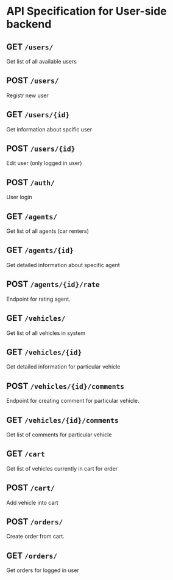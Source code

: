 
# API Specification for User-side backend

## GET `/users/`

Get list of all available users

## POST `/users/`

Registr new user

## GET `/users/{id}`

Get information about spcific user

## POST `/users/{id}`

Edit user (only logged in user)


## POST `/auth/`

User login


## GET `/agents/` 

Get list of all agents (car renters)

## GET `/agents/{id}`

Get detailed information about specific agent

## POST `/agents/{id}/rate`

Endpoint for rating agent.

## GET `/vehicles/`

Get list of all vehicles in system

## GET `/vehicles/{id}`

Get detailed information for particular vehicle

## POST `/vehicles/{id}/comments`

Endpoint for creating comment for particular vehicle.

## GET `/vehicles/{id}/comments`

Get list of comments for particular vehicle

## GET `/cart`

Get list of vehicles currently in cart for order

## POST `/cart/`

Add vehicle into cart

## POST `/orders/` 

Create order from cart. 

## GET `/orders/`

Get orders for logged in user